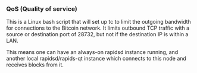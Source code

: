 ### QoS (Quality of service) ###

This is a Linux bash script that will set up tc to limit the outgoing bandwidth for connections to the Bitcoin network. It limits outbound TCP traffic with a source or destination port of 28732, but not if the destination IP is within a LAN.

This means one can have an always-on rapidsd instance running, and another local rapidsd/rapids-qt instance which connects to this node and receives blocks from it.
